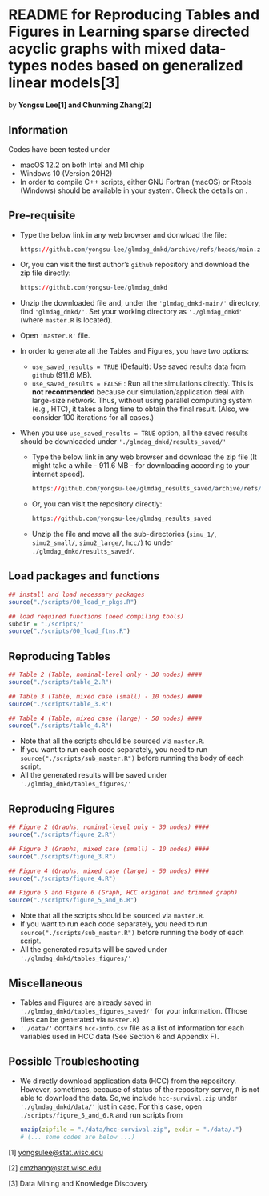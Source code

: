 **README** for Reproducing Tables and Figures in **Learning sparse
directed acyclic graphs with mixed data-types nodes based on generalized
linear models**[3]
================
by **Yongsu Lee[1] and Chunming Zhang[2]**

## Information

Codes have been tested under

-   macOS 12.2 on both Intel and M1 chip
-   Windows 10 (Version 20H2)
-   In order to compile C++ scripts, either GNU Fortran (macOS) or
    Rtools (Windows) should be available in your system. Check the
    details on .

## Pre-requisite

-   Type the below link in any web browser and donwload the file:

    ``` r
    https://github.com/yongsu-lee/glmdag_dmkd/archive/refs/heads/main.zip
    ```

-   Or, you can visit the first author’s `github` repository and
    download the zip file directly:

    ``` r
    https://github.com/yongsu-lee/glmdag_dmkd
    ```

-   Unzip the downloaded file and, under the `'glmdag_dmkd-main/'`
    directory, find `'glmdag_dmkd/'`. Set your working directory as
    `'./glmdag_dmkd'` (where `master.R` is located).

-   Open `'master.R'` file.

-   In order to generate all the Tables and Figures, you have two
    options:

    -   `use_saved_results = TRUE` (Default): Use saved results data
        from `github` (911.6 MB).
    -   `use_saved_results = FALSE` : Run all the simulations directly.
        This is **not recommended** because our simulation/application
        deal with large-size network. Thus, without using parallel
        computing system (e.g., HTC), it takes a long time to obtain the
        final result. (Also, we consider 100 iterations for all cases.)

-   When you use `use_saved_results = TRUE` option, all the saved
    results should be downloaded under `'./glmdag_dmkd/results_saved/'`

    -   Type the below link in any web browser and download the zip file
        (It might take a while - 911.6 MB - for downloading according to
        your internet speed).

        ``` r
        https://github.com/yongsu-lee/glmdag_results_saved/archive/refs/heads/master.zip
        ```

    -   Or, you can visit the repository directly:

        ``` r
        https://github.com/yongsu-lee/glmdag_results_saved
        ```

    -   Unzip the file and move all the sub-directories (`simu_1/`,
        `simu2_small/`, `simu2_large/`, `hcc/`) to under
        `./glmdag_dmkd/results_saved/`.

## Load packages and functions

``` r
## install and load necessary packages
source("./scripts/00_load_r_pkgs.R")

## load required functions (need compiling tools)
subdir = "./scripts/"
source("./scripts/00_load_ftns.R") 
```

## Reproducing Tables

``` r
## Table 2 (Table, nominal-level only - 30 nodes) ####
source("./scripts/table_2.R")

## Table 3 (Table, mixed case (small) - 10 nodes) ####
source("./scripts/table_3.R")

## Table 4 (Table, mixed case (large) - 50 nodes) ####
source("./scripts/table_4.R")
```

-   Note that all the scripts should be sourced via `master.R`.
-   If you want to run each code separately, you need to run
    `source("./scripts/sub_master.R")` before running the body of each
    script.
-   All the generated results will be saved under
    `'./glmdag_dmkd/tables_figures/'`

## Reproducing Figures

``` r
## Figure 2 (Graphs, nominal-level only - 30 nodes) ####
source("./scripts/figure_2.R")

## Figure 3 (Graphs, mixed case (small) - 10 nodes) ####
source("./scripts/figure_3.R")

## Figure 4 (Graphs, mixed case (large) - 50 nodes) ####
source("./scripts/figure_4.R")

## Figure 5 and Figure 6 (Graph, HCC original and trimmed graph)
source("./scripts/figure_5_and_6.R")
```

-   Note that all the scripts should be sourced via `master.R`.
-   If you want to run each code separately, you need to run
    `source("./scripts/sub_master.R")` before running the body of each
    script.
-   All the generated results will be saved under
    `'./glmdag_dmkd/tables_figures/'`

## Miscellaneous

-   Tables and Figures are already saved in
    `'./glmdag_dmkd/tables_figures_saved/'` for your information. (Those
    files can be generated via `master.R`)
-   `'./data/'` contains `hcc-info.csv` file as a list of information
    for each variables used in HCC data (See Section 6 and Appendix F).

## Possible Troubleshooting

-   We directly download application data (HCC) from the repository.
    However, sometimes, because of status of the repository server, `R`
    is not able to download the data. So,we include `hcc-survival.zip`
    under `'./glmdag_dmkd/data/'` just in case. For this case, open
    `./scripts/figure_5_and_6.R` and run scripts from

    ``` r
    unzip(zipfile = "./data/hcc-survival.zip", exdir = "./data/.")
    # (... some codes are below ...)
    ```

[1] <yongsulee@stat.wisc.edu>

[2] <cmzhang@stat.wisc.edu>

[3] Data Mining and Knowledge Discovery
